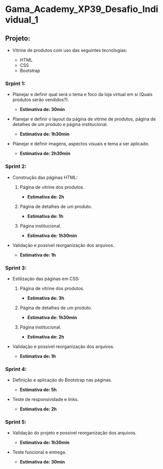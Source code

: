 # Gama_Academy_XP39_Desafio_Individual_1

## Projeto:

- Vitrine de produtos com uso das seguintes tecnologias:

  - HTML
  - CSS
  - Bootstrap

### Srpint 1:

- Planejar e definir qual será o tema e foco da loja virtual em si (Quais produtos serão vendidos?).

    - **Estimativa de: 30min**

- Planejar e definir o layout da página de vitrine de produtos, página de detalhes de um produto e página institucional.

    - **Estimativa de: 1h30min**

- Planejar e definir imagens, aspectos visuais e tema a ser aplicado.

    - **Estimativa de: 2h30min**

### Sprint 2:

- Construção das páginas HTML:

  1. Página de vitrine dos produtos.
      - **Estimativa de: 2h**

  2. Página de detalhes de um produto.
      - **Estimativa de: 1h**

  3. Página institucional.
      - **Estimativa de: 1h30min**

- Validação e possível reorganização dos arquivos.

    - **Estimativa de: 1h**

### Sprint 3:

- Estilização das páginas em CSS:

  1. Página de vitrine dos produtos.
      - **Estimativa de: 3h**

  2. Página de detalhes de um produto.
      - **Estimativa de: 1h30min**

  3. Página institucional.
      - **Estimativa de: 2h**

- Validação e possível reorganização dos arquivos.

    - **Estimativa de: 1h**

### Sprint 4:

- Definição e aplicação do Bootstrap nas páginas.

    - **Estimativa de: 5h**

- Teste de responsividade e links.

    - **Estimativa de: 2h**

### Sprint 5:

- Validação do projeto e possível reorganização dos arquivos.

    - **Estimativa de: 1h30min**

- Teste funcional e entrega.

    - **Estimativa de: 30min**
